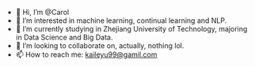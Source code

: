 - 👋 Hi, I’m @Carol
- 👀 I’m interested in machine learning, continual learning and NLP.
- 🌱 I’m currently studying in Zhejiang University of Technology, majoring in Data Science and Big Data.
- 💞️ I’m looking to collaborate on, actually, nothing lol.
- 📫 How to reach me: kaileyu99@gamil.com

<!---
Yukiho1028/Yukiho1028 is a ✨ special ✨ repository because its `README.md` (this file) appears on your GitHub profile.
You can click the Preview link to take a look at your changes.
--->

